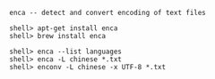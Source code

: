 `enca -- detect and convert encoding of text files`

```console
shell> apt-get install enca
shell> brew install enca
```

```console
shell> enca --list languages
shell> enca -L chinese *.txt
shell> enconv -L chinese -x UTF-8 *.txt
```
